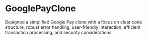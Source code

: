 # GooglePayClone
Designed a simplified Google Pay clone with a focus on clear code structure, robust error handling, user-friendly interaction, efficient transaction processing, and security considerations.
